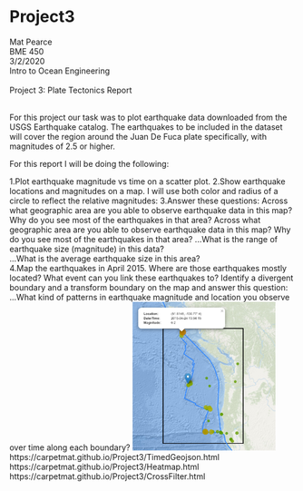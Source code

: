 # Project3
Mat Pearce<br>
BME 450<br>
3/2/2020<br>
Intro to Ocean Engineering<br>
<br>
Project 3: Plate Tectonics Report<br>
<br>
<p>
For this project our task was to plot earthquake data downloaded from the USGS Earthquake catalog. The earthquakes to be included in the dataset will cover the region around the Juan De Fuca plate specifically, with magnitudes of 2.5 or higher.
</p>
<p>
For this report I will be doing the following:
</p>
1.Plot earthquake magnitude vs time on a scatter plot.
2.Show earthquake locations and magnitudes on a map. I will use both color and radius of a circle to reflect the relative magnitudes:
3.Answer these questions:
<emsp>Across what geographic area are you able to observe earthquake data in this map? Why do you see most of the earthquakes in that area?
      Across what geographic area are you able to observe earthquake data in this map? Why do you see most of the earthquakes in that area?
...What is the range of earthquake size (magnitude) in this data?<br>
...What is the average earthquake size in this area?<br>
4.Map the earthquakes in April 2015. Where are those earthquakes mostly located? What event can you link these earthquakes to?
Identify a divergent boundary and a transform boundary on the map and answer this question:
...What kind of patterns in earthquake magnitude and location you observe over time along each boundary?


<img width="50%" height="50%" alt="Did it work?" src=Images/2015_04.PNG>
https://carpetmat.github.io/Project3/TimedGeojson.html<br>
https://carpetmat.github.io/Project3/Heatmap.html<br>
https://carpetmat.github.io/Project3/CrossFilter.html<br>
